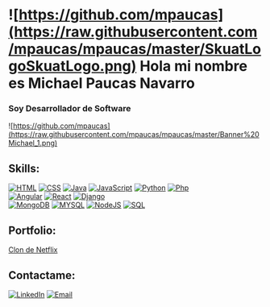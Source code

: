 # ![https://github.com/mpaucas](https://raw.githubusercontent.com/mpaucas/mpaucas/master/SkuatLogoSkuatLogo.png) Hola mi nombre es Michael Paucas Navarro
### Soy Desarrollador de Software
![https://github.com/mpaucas](https://raw.githubusercontent.com/mpaucas/mpaucas/master/Banner%20Michael_1.png)

## Skills:
[![HTML](https://img.shields.io/badge/Html-E34F26?style=for-the-badge&logo=html5&logoColor=white&labelColor=101010)]()
[![CSS](https://img.shields.io/badge/Css-1572B6?style=for-the-badge&logo=css3&logoColor=white&labelColor=101010)]()
[![Java](https://img.shields.io/badge/Java-F7DF1E?style=for-the-badge&logo=javascript&logoColor=white&labelColor=101010)]()
[![JavaScript](https://img.shields.io/badge/JavaScript-F7DF1E?style=for-the-badge&logo=javascript&logoColor=white&labelColor=101010)]()
[![Python](https://img.shields.io/badge/Python-3776AB?style=for-the-badge&logo=python&logoColor=white&labelColor=101010)]()
[![Php](https://img.shields.io/badge/Php-777BB4?style=for-the-badge&logo=php&logoColor=white&labelColor=101010)]()
</br>
[![Angular](https://img.shields.io/badge/Angular-DD0031?style=for-the-badge&logo=angular&logoColor=white&labelColor=101010)]()
[![React](https://img.shields.io/badge/React.js-61DAFB?style=for-the-badge&logo=react&logoColor=white&labelColor=101010)]()
[![Django](https://img.shields.io/badge/Django-092E20?style=for-the-badge&logo=django&logoColor=white&labelColor=101010)]()
</br>
[![MongoDB](https://img.shields.io/badge/MongoDB-47A248?style=for-the-badge&logo=mongodb&logoColor=white&labelColor=101010)]()
[![MYSQL](https://img.shields.io/badge/Mysql-4479A1?style=for-the-badge&logo=mysql&logoColor=white&labelColor=101010)]()
[![NodeJS](https://img.shields.io/badge/NodeJS-339933?style=for-the-badge&logo=node.js&logoColor=white&labelColor=101010)]()
[![SQL](https://img.shields.io/badge/Sql-CC2927?style=for-the-badge&logo=microsoftsqlserver&logoColor=white&labelColor=101010)]()
</br>

## Portfolio:
[Clon de Netflix](https://prueba1-1579557187583.web.app/Home)
</br>

## Contactame:
[![LinkedIn](https://img.shields.io/badge/LinkedIn-Michael_Paucas-0077B5?style=for-the-badge&logo=linkedin&logoColor=white&labelColor=101010)](https://www.linkedin.com/in/michael-paucas-895695192/)
[![Email](https://img.shields.io/badge/mpaucas@gmail.com-mi_correo_personal-D14836?style=for-the-badge&logo=gmail&logoColor=white&labelColor=101010)](mailto:mpaucas@gmail.com)
</br>
